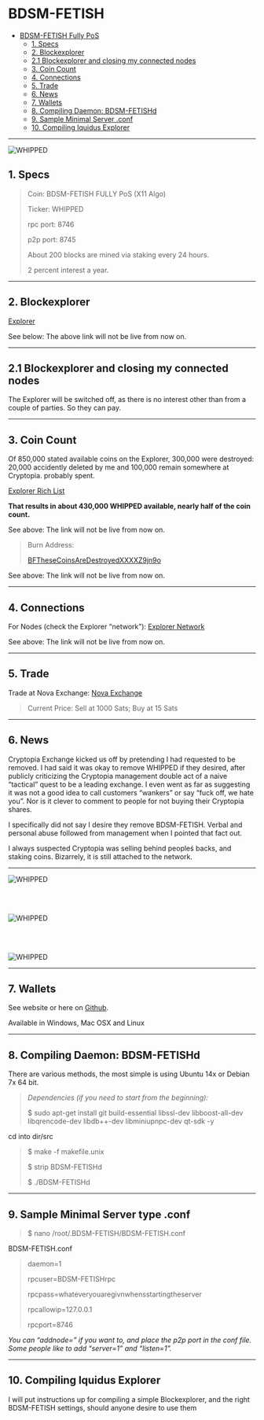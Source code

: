 

<link rel="stylesheet" href="https://stackedit.io/res-min/themes/base.css" />

</head>
<body><div class="container"><h1 id="bdsm-fetish">BDSM-FETISH </h1>

<p><div class="toc">
<ul>
<li><a href="#bdsm-fetish">BDSM-FETISH Fully PoS </a><ul>
<li><a href="#1-specs">1. Specs</a></li>
<li><a href="#2-blockexplorer">2. Blockexplorer</a></li>
<li><a href="#2a-blockexplorer">2.1 Blockexplorer and closing my connected nodes</a></li>
<li><a href="#3-coin-count">3. Coin Count</a></li>
<li><a href="#4-connections">4. Connections</a></li>
<li><a href="#5-trade">5. Trade</a></li>
<li><a href="#6-news">6. News</a></li>
<li><a href="#7-wallets">7. Wallets</a></li>
<li><a href="#8-compiling-daemon-bdsm-fetishd">8. Compiling Daemon: BDSM-FETISHd</a></li>
<li><a href="#9-sample-minimal-server-conf">9. Sample Minimal Server .conf</a></li>
<li><a href="#10-Compiling Iquidus Explorer">10. Compiling Iquidus Explorer</a></li>
</ul>
</li>
</ul>
</div>


<hr>

<p><img src="https://cdn.pbrd.co/images/MxL0DyaUg.png" alt="WHIPPED" title=""></p>

<h2 id="1-specs">1. Specs</h2>

<blockquote>
  <p>Coin: BDSM-FETISH FULLY PoS (X11 Algo)</p>
  
  <p>Ticker: WHIPPED</p>
  
  <p>rpc port: 8746</p>
  
  <p>p2p port: 8745</p>
  
  <p>About 200 blocks are mined via staking every 24 hours.</p>
  
  <p>2 percent interest a year.</p>
</blockquote>

<hr>

<h2 id="2-blockexplorer">2. Blockexplorer</h2>

<p><a href="http://explorer.bdsm-fetish.net:3001">Explorer</a></p>

<p>See below: The above link will not be live from now on.</p>

<hr>

<h2 id="2a-blockexplorer">2.1 Blockexplorer and closing my connected nodes</h2>

The Explorer will be switched off, as there is no interest other than from a couple of parties. So they can pay.

<hr>

<h2 id="3-coin-count">3. Coin Count</h2>

<p>Of 850,000 stated available coins on the Explorer, 300,000 were destroyed: 20,000 accidently deleted by me and 100,000 remain somewhere at Cryptopia. probably spent.</p>

<p><a href="http://explorer.bdsm-fetish.net:3001/richlist">Explorer Rich List</a></p>

<p><strong>That results in about 430,000 WHIPPED available, nearly half of the coin count.</strong></p>

<p>See above: The link will not be live from now on.</p>

<blockquote>
  <p>Burn Address:</p>
  
  <p><a href="http://explorer.bdsm-fetish.net:3001/address/BFTheseCoinsAreDestroyedXXXXZ9jn9o">BFTheseCoinsAreDestroyedXXXXZ9jn9o</a></p>
</blockquote>

<p>See above: The link will not be live from now on.</p>

<hr>

<h2 id="4-connections">4. Connections</h2>

<p>For Nodes (check the Explorer “network”): <a href="http://explorer.bdsm-fetish.net:3001/network">Explorer Network</a></p>

<p>See above: The link will not be live from now on.</p>

<hr>

<h2 id="5-trade">5. Trade</h2>

<p>Trade at Nova Exchange: <a href="https://novaexchange.com/market/BTC_WHIPD/">Nova Exchange</a></p>

<blockquote>
  <p>Current Price: Sell at 1000 Sats; Buy at 15 Sats</p>
</blockquote>

<hr>

<h2 id="6-news">6. News</h2>

<p>Cryptopia Exchange kicked us off by pretending I had requested to be removed. I had said it was okay to remove WHIPPED if they desired, after publicly criticizing the Cryptopia management double act of a naive “tactical” quest to be a leading exchange. I even went as far as suggesting it was not a good idea to call customers “wankers” or say “fuck off, we hate you”. Nor is it clever to comment to people for not buying their Cryptopia shares.</p>

<p>I specifically did not say I desire they remove BDSM-FETISH. Verbal and personal abuse followed from management when I pointed that fact out.</p>

<p>I always suspected Cryptopia was selling behind peopleś backs, and staking coins. Bizarrely, it is still attached to the network.</p>

<hr>

<p><img src="https://cdn.pbrd.co/images/1f441jdI6.png" alt="WHIPPED" title="Cryptopia IP Block"></p>
<br>
<br>
<p><img src="https://cdn.pbrd.co/images/1f7LojOkd.png" alt="WHIPPED" title="Cryptopia Staking Why?"></p>
<br>
<br>
<p><img src="https://cdn.pbrd.co/images/4MzkS9j.png" alt="WHIPPED" title="Stolen Lost Bought Whatever Cryptopia"></p>

<hr>

<h2 id="7-wallets">7. Wallets</h2>

<p>See website or here on <a href="https://github.com/bdsmc/Windows-Mac-OSX-Wallets">Github</a>.</p>

<p>Available in Windows, Mac OSX and Linux</p>

<hr>

<h2 id="8-compiling-daemon-bdsm-fetishd">8. Compiling Daemon: BDSM-FETISHd</h2>

<p>There are various methods, the most simple is using Ubuntu 14x or Debian 7x 64 bit.</p>

<blockquote>
  <p><em>Dependencies (if you need to start from the beginning):</em></p>
  
  <p>$ sudo apt-get install git build-essential libssl-dev libboost-all-dev libqrencode-dev libdb++-dev libminiupnpc-dev qt-sdk -y</p>
</blockquote>

<p>cd into dir/src</p>

<blockquote>
  <p>$  make -f makefile.unix</p>
  
  <p>$  strip BDSM-FETISHd</p>
  
  <p>$  ./BDSM-FETISHd</p>
</blockquote>

<hr>



<h2 id="9-sample-minimal-server-conf">9. Sample Minimal Server type .conf</h2>

<blockquote>
  <p>$  nano /root/.BDSM-FETISH/BDSM-FETISH.conf</p>
</blockquote>

<p>BDSM-FETISH.conf</p>

<blockquote>
  <p>daemon=1</p>
  
  <p>rpcuser=BDSM-FETISHrpc</p>
  
  <p>rpcpass=whateveryouaregivnwhensstartingtheserver</p>
  
  <p>rpcallowip=127.0.0.1</p>
  
  <p>rpcport=8746</p>
</blockquote>

<p><em>You can “addnode=” if you want to, and place the p2p port in the conf file. Some people like to add “server=1” and “listen=1”.</em></p>

<hr>

<h2 id="10-Compiling Iquidus Explorer">10. Compiling Iquidus Explorer</h2>

<p>I will put instructions up for compiling a simple Blockexplorer, and the right BDSM-FETISH settings, should anyone desire to use them</p>

</div></body>
</html>
